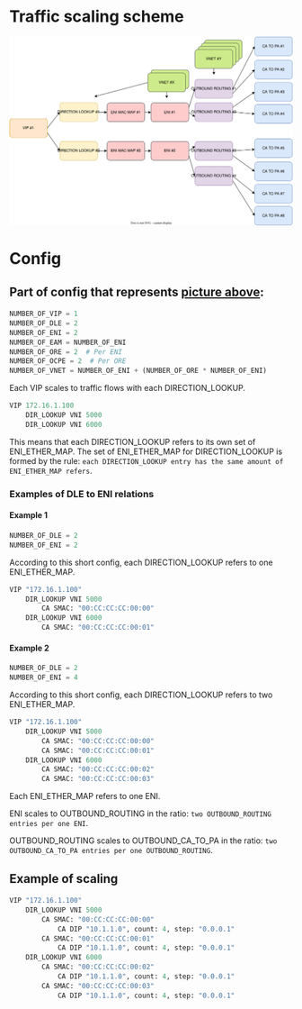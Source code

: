 # Traffic scaling scheme
![Visualisation of traffic scaling](vnet2vnet_outbound_traffic_scaling.svg)

# Config
## Part of config that represents [picture above](#traffic-scaling-scheme):
```python
NUMBER_OF_VIP = 1
NUMBER_OF_DLE = 2
NUMBER_OF_ENI = 2
NUMBER_OF_EAM = NUMBER_OF_ENI
NUMBER_OF_ORE = 2  # Per ENI
NUMBER_OF_OCPE = 2  # Per ORE
NUMBER_OF_VNET = NUMBER_OF_ENI + (NUMBER_OF_ORE * NUMBER_OF_ENI)
```

Each VIP scales to traffic flows with each DIRECTION_LOOKUP.
```python
VIP 172.16.1.100
    DIR_LOOKUP VNI 5000
    DIR_LOOKUP VNI 6000
```

This means that each DIRECTION_LOOKUP refers to its own set of ENI_ETHER_MAP.
The set of ENI_ETHER_MAP for DIRECTION_LOOKUP is formed by the rule: `each DIRECTION_LOOKUP entry has the same amount of ENI_ETHER_MAP refers`.

### Examples of DLE to ENI relations
#### Example 1
```python
NUMBER_OF_DLE = 2
NUMBER_OF_ENI = 2
```
According to this short config, each DIRECTION_LOOKUP refers to one ENI_ETHER_MAP.
```python
VIP "172.16.1.100"
    DIR_LOOKUP VNI 5000
        CA SMAC: "00:CC:CC:CC:00:00"
    DIR_LOOKUP VNI 6000
        CA SMAC: "00:CC:CC:CC:00:01"
```

#### Example 2
```python
NUMBER_OF_DLE = 2
NUMBER_OF_ENI = 4
```
According to this short config, each DIRECTION_LOOKUP refers to two ENI_ETHER_MAP.
```python
VIP "172.16.1.100"
    DIR_LOOKUP VNI 5000
        CA SMAC: "00:CC:CC:CC:00:00"
        CA SMAC: "00:CC:CC:CC:00:01"
    DIR_LOOKUP VNI 6000
        CA SMAC: "00:CC:CC:CC:00:02"
        CA SMAC: "00:CC:CC:CC:00:03"
```

Each ENI_ETHER_MAP refers to one ENI.

ENI scales to OUTBOUND_ROUTING in the ratio: `two OUTBOUND_ROUTING entries per one ENI`.

OUTBOUND_ROUTING scales to OUTBOUND_CA_TO_PA in the ratio: `two OUTBOUND_CA_TO_PA entries per one OUTBOUND_ROUTING`.

## Example of scaling
```python
VIP "172.16.1.100"
    DIR_LOOKUP VNI 5000
        CA SMAC: "00:CC:CC:CC:00:00"
            CA DIP "10.1.1.0", count: 4, step: "0.0.0.1"
        CA SMAC: "00:CC:CC:CC:00:01"
            CA DIP "10.1.1.0", count: 4, step: "0.0.0.1"
    DIR_LOOKUP VNI 6000
        CA SMAC: "00:CC:CC:CC:00:02"
            CA DIP "10.1.1.0", count: 4, step: "0.0.0.1"
        CA SMAC: "00:CC:CC:CC:00:03"
            CA DIP "10.1.1.0", count: 4, step: "0.0.0.1"
```

